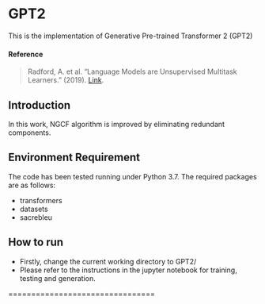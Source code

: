 # GPT2
This is the implementation of Generative Pre-trained Transformer 2 (GPT2)

#### Reference
> Radford, A. et al. “Language Models are Unsupervised Multitask Learners.” (2019). [Link](http://www.persagen.com/files/misc/radford2019language.pdf).


## Introduction
In this work, NGCF algorithm is improved by eliminating redundant components.

## Environment Requirement
The code has been tested running under Python 3.7. The required packages are as follows:
* transformers
* datasets
* sacrebleu

## How to run
- Firstly, change the current working directory to GPT2/
- Please refer to the instructions in the jupyter notebook for training, testing and generation.


================================

